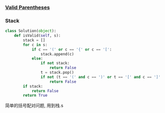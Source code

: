 ### [Valid Parentheses](https://leetcode.com/problems/valid-parentheses/)


### Stack


```Python
class Solution(object):
    def isValid(self, s):
        stack = []
        for c in s:
            if c == '(' or c == '{' or c == '[':
                stack.append(c)
            else:
                if not stack:
                    return False
                t = stack.pop()
                if not (t == '(' and c == ')' or t == '[' and c == ']' or t == '{' and c == '}'):
                    return False
        if stack:
            return False
        return True

```

简单的括号配对问题, 用到栈.s
